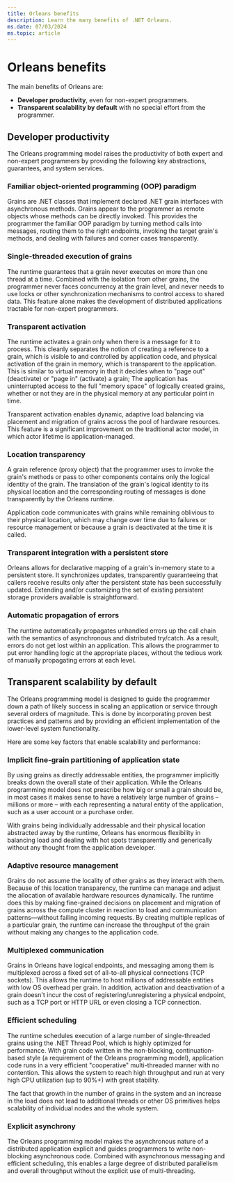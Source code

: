 ```yaml
---
title: Orleans benefits
description: Learn the many benefits of .NET Orleans.
ms.date: 07/03/2024
ms.topic: article
---
```


# Orleans benefits

The main benefits of Orleans are:

- **Developer productivity**, even for non-expert programmers.
- **Transparent scalability by default** with no special effort from the programmer.

## Developer productivity

The Orleans programming model raises the productivity of both expert and non-expert programmers by providing the following key abstractions, guarantees, and system services.

### Familiar object-oriented programming (OOP) paradigm

Grains are .NET classes that implement declared .NET grain interfaces with asynchronous methods. Grains appear to the programmer as remote objects whose methods can be directly invoked. This provides the programmer the familiar OOP paradigm by turning method calls into messages, routing them to the right endpoints, invoking the target grain's methods, and dealing with failures and corner cases transparently.

### Single-threaded execution of grains

The runtime guarantees that a grain never executes on more than one thread at a time. Combined with the isolation from other grains, the programmer never faces concurrency at the grain level, and never needs to use locks or other synchronization mechanisms to control access to shared data. This feature alone makes the development of distributed applications tractable for non-expert programmers.

### Transparent activation

The runtime activates a grain only when there is a message for it to process. This cleanly separates the notion of creating a reference to a grain, which is visible to and controlled by application code, and physical activation of the grain in memory, which is transparent to the application. This is similar to virtual memory in that it decides when to "page out" (deactivate) or "page in" (activate) a grain; The application has uninterrupted access to the full "memory space" of logically created grains, whether or not they are in the physical memory at any particular point in time.

Transparent activation enables dynamic, adaptive load balancing via placement and migration of grains across the pool of hardware resources. This feature is a significant improvement on the traditional actor model, in which actor lifetime is application-managed.

### Location transparency

A grain reference (proxy object) that the programmer uses to invoke the grain's methods or pass to other components contains only the logical identity of the grain. The translation of the grain's logical identity to its physical location and the corresponding routing of messages is done transparently by the Orleans runtime.

Application code communicates with grains while remaining oblivious to their physical location, which may change over time due to failures or resource management or because a grain is deactivated at the time it is called.

### Transparent integration with a persistent store

Orleans allows for declarative mapping of a grain's in-memory state to a persistent store. It synchronizes updates, transparently guaranteeing that callers receive results only after the persistent state has been successfully updated. Extending and/or customizing the set of existing persistent storage providers available is straightforward.

### Automatic propagation of errors

The runtime automatically propagates unhandled errors up the call chain with the semantics of asynchronous and distributed try/catch. As a result, errors do not get lost within an application. This allows the programmer to put error handling logic at the appropriate places, without the tedious work of manually propagating errors at each level.

## Transparent scalability by default

The Orleans programming model is designed to guide the programmer down a path of likely success in scaling an application or service through several orders of magnitude. This is done by incorporating proven best practices and patterns and by providing an efficient implementation of the lower-level system functionality.

Here are some key factors that enable scalability and performance:

### Implicit fine-grain partitioning of application state

By using grains as directly addressable entities, the programmer implicitly breaks down the overall state of their application.
While the Orleans programming model does not prescribe how big or small a grain should be, in most cases it makes sense to have a relatively large number of grains – millions or more – with each representing a natural entity of the application, such as a user account or a purchase order.

With grains being individually addressable and their physical location abstracted away by the runtime, Orleans has enormous flexibility in balancing load and dealing with hot spots transparently and generically without any thought from the application developer.

### Adaptive resource management

Grains do not assume the locality of other grains as they interact with them. Because of this location transparency, the runtime can manage and adjust the allocation of available hardware resources dynamically. The runtime does this by making fine-grained decisions on placement and migration of grains across the compute cluster in reaction to load and communication patterns&mdash;without failing incoming requests. By creating multiple replicas of a particular grain, the runtime can increase the throughput of the grain without making any changes to the application code.

### Multiplexed communication

Grains in Orleans have logical endpoints, and messaging among them is multiplexed across a fixed set of all-to-all physical connections (TCP sockets). This allows the runtime to host millions of addressable entities with low OS overhead per grain. In addition, activation and deactivation of a grain doesn't incur the cost of registering/unregistering a physical endpoint, such as a TCP port or HTTP URL or even closing a TCP connection.

### Efficient scheduling

The runtime schedules execution of a large number of single-threaded grains using the .NET Thread Pool, which is highly optimized for performance. With grain code written in the non-blocking, continuation-based style (a requirement of the Orleans programming model), application code runs in a very efficient "cooperative" multi-threaded manner with no contention. This allows the system to reach high throughput and run at very high CPU utilization (up to 90%+) with great stability.

The fact that growth in the number of grains in the system and an increase in the load does not lead to additional threads or other OS primitives helps scalability of individual nodes and the whole system.

### Explicit asynchrony

The Orleans programming model makes the asynchronous nature of a distributed application explicit and guides programmers to write non-blocking asynchronous code. Combined with asynchronous messaging and efficient scheduling, this enables a large degree of distributed parallelism and overall throughput without the explicit use of multi-threading.
